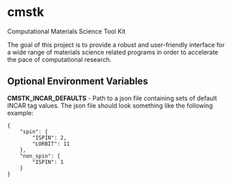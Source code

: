 
# cmstk

Computational Materials Science Tool Kit

The goal of this project is to provide a robust and user-friendly interface for
a wide range of materials science related programs in order to accelerate the
pace of computational research.

## Optional Environment Variables

**CMSTK_INCAR_DEFAULTS** - Path to a json file containing sets of default INCAR tag values. The json file should look something like the following example:
```
{
    "spin": {
        "ISPIN": 2,
        "LORBIT": 11
    },
    "non_spin": {
        "ISPIN": 1
    }
}
```